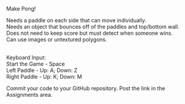 Make Pong!

Needs a paddle on each side that can move individually.<br/>
Needs an object that bounces off of the paddles and top/bottom wall.<br/>
Does not need to keep score but must detect when someone wins.<br/>
Can use images or untextured polygons.<br/><br/>

Keyboard Input:<br/>
Start the Game - Space<br/>
Left Paddle - Up: A; Down: Z<br/>
Right Paddle -  Up: K; Down: M

Commit your code to your GitHub repository.
Post the link in the Assignments area.
